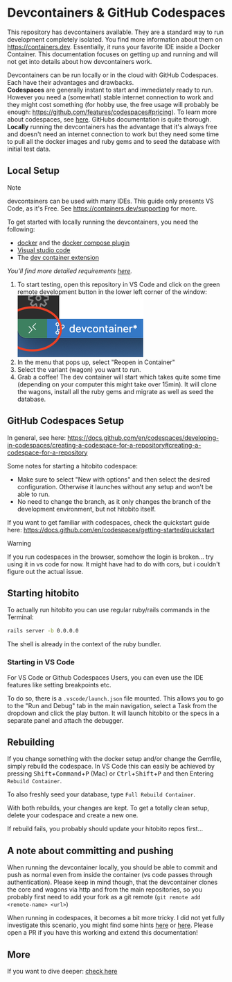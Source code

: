 # Devcontainers & GitHub Codespaces

This repository has devcontainers available. They are a standard way to run development completely isolated. You find more information about them on https://containers.dev. Essentially, it runs your favorite IDE inside a Docker Container.
This documentation focuses on getting up and running and will not get into details about how devcontainers work.

Devcontainers can be run locally or in the cloud with GitHub Codespaces. Each have their advantages and drawbacks.  
**Codespaces** are generally instant to start and immediately ready to run. However you need a (somewhat) stable internet connection to work and they might cost something (for hobby use, the free usage will probably be enough: https://github.com/features/codespaces#pricing). To learn more about codespaces, see [here](https://docs.github.com/en/codespaces). GitHubs documentation is quite thorough.  
**Locally** running the devcontainers has the advantage that it's always free and doesn't need an internet connection to work but they need some time to pull all the docker images and ruby gems and to seed the database with initial test data.

## Local Setup

> [!NOTE]
> devcontainers can be used with many IDEs. This guide only presents VS Code, as it's Free. See https://containers.dev/supporting for more.

To get started with locally running the devcontainers, you need the following:
- [docker](https://docs.docker.com/get-docker/) and the [docker compose plugin](https://docs.docker.com/compose/install/)
- [Visual studio code](https://code.visualstudio.com)
- The [dev container extension](https://marketplace.visualstudio.com/items?itemName=ms-vscode-remote.remote-containers)

_You'll find more detailed requirements [here](https://code.visualstudio.com/docs/devcontainers/containers#_getting-started)._

1. To start testing, open this repository in VS Code and click on the green remote development button in the lower left corner of the window:  
![](remote-dev-button.png)
2. In the menu that pops up, select "Reopen in Container"
3. Select the variant (wagon) you want to run.
4. Grab a coffee! The dev container will start which takes quite some time (depending on your computer this might take over 15min). It will clone the wagons, install all the ruby gems and migrate as well as seed the database.

## GitHub Codespaces Setup

In general, see here: https://docs.github.com/en/codespaces/developing-in-codespaces/creating-a-codespace-for-a-repository#creating-a-codespace-for-a-repository

Some notes for starting a hitobito codespace:

- Make sure to select "New with options" and then select the desired configuration. Otherwise it launches without any setup and won't be able to run.
- No need to change the branch, as it only changes the branch of the development environment, but not hitobito itself.

If you want to get familiar with codespaces, check the quickstart guide here: https://docs.github.com/en/codespaces/getting-started/quickstart

> [!WARNING]
> If you run codespaces in the browser, somehow the login is broken… try using it in vs code for now. It might have had to do with cors, but i couldn't figure out the actual issue.

## Starting hitobito

To actually run hitobito you can use regular ruby/rails commands in the Terminal:
```sh
rails server -b 0.0.0.0
```

The shell is already in the context of the ruby bundler.

### Starting in VS Code

For VS Code or Github Codespaces Users, you can even use the IDE features like setting breakpoints etc.

To do so, there is a `.vscode/launch.json` file mounted. This allows you to go to the "Run and Debug" tab in the main navigation, select a Task from the dropdown and click the play button. It will launch hitobito or the specs in a separate panel and attach the debugger.

## Rebuilding

If you change something with the docker setup and/or change the Gemfile, simply rebuild the codespace. In VS Code this can easily be achieved by pressing <kbd>Shift</kbd>+<kbd>Command</kbd>+<kbd>P</kbd> (Mac) or <kbd>Ctrl</kbd>+<kbd>Shift</kbd>+<kbd>P</kbd> and then Entering `Rebuild Container`.

To also freshly seed your database, type `Full Rebuild Container`.

With both rebuilds, your changes are kept. To get a totally clean setup, delete your codespace and create a new one.

If rebuild fails, you probably should update your hitobito repos first…

## A note about committing and pushing

When running the devcontainer locally, you should be able to commit and push as normal even from inside the container (vs code passes through authentication). Please keep in mind though, that the devcontainer clones the core and wagons via http and from the main repositories, so you probably first need to add your fork as a git remote (`git remote add <remote-name> <url>`)

When running in codespaces, it becomes a bit more tricky. I did not yet fully investigate this scenario, you might find some hints [here](https://docs.github.com/en/codespaces/managing-your-codespaces/managing-repository-access-for-your-codespaces) or [here](https://docs.github.com/en/codespaces/prebuilding-your-codespaces/allowing-a-prebuild-to-access-other-repositories). Please open a PR if you have this working and extend this documentation!

## More

If you want to dive deeper: [check here](DevcontainerInDepth.md)
